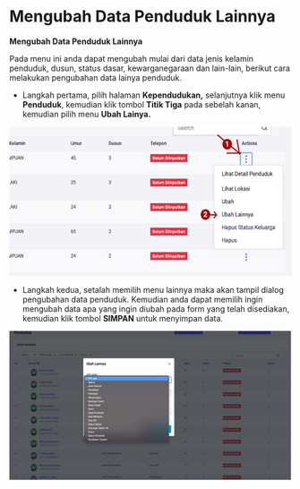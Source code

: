 # Mengubah Data Penduduk Lainnya

**Mengubah Data Penduduk Lainnya**

Pada menu ini anda dapat mengubah mulai dari data jenis kelamin penduduk, dusun, status dasar, kewarganegaraan dan lain-lain, berikut cara melakukan pengubahan data lainya penduduk.

* Langkah pertama, pilih halaman **Kependudukan,** selanjutnya klik menu **Penduduk**, kemudian klik tombol **Titik Tiga** pada sebelah kanan, kemudian pilih menu **Ubah Lainya.**

![](../../../.gitbook/assets/8.png)

* Langkah kedua, setalah memilih menu lainnya maka akan tampil dialog pengubahan data penduduk. Kemudian anda dapat memilih ingin mengubah data apa yang ingin diubah pada form yang telah disediakan, kemudian klik tombol **SIMPAN** untuk menyimpan data.

![](../../../.gitbook/assets/9.png)

